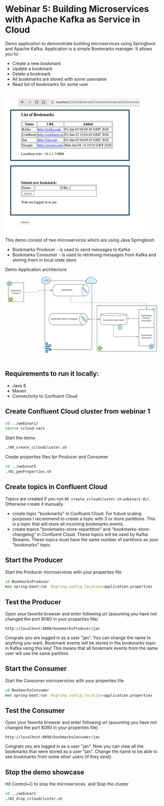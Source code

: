 # Webinar 5: Building Microservices with Apache Kafka as Service in Cloud

Demo application to demonstrate building microservices using Springboot and Apache Kafka. Application is a simple Bookmarks manager. It allows you to:
* Create a new bookmark
* Update a bookmark 
* Delete a bookmark
* All bookmarks are stored with some username
* Read list of bookmarks for some user

![Application User Interface](images/appUI.png)

This demo consist of two microservices which are using Java Springboot:
* Bookmarks Producer - is used to send messages to Kafka
* Bookmarks  Consumer - is used to retrieving messages from Kafka and storing them in local  state store. 

Demo Application architecture
![Architecture](images/architecture.png)

## Requirements to run it locally:
* Java 8
* Maven
* Connectivity to Confluent Cloud

## Create Confluent Cloud cluster from  webinar 1
```bash
cd ../webinar1/
source ccloud-vars
```
Start the demo
```bash
./00_create_ccloudcluster.sh
```
Create properties files fpr Producer and Consumer
```bash
cd ../webinar5
./01_genProperties.sh
```
## Create topics in Confluent Cloud
Topics are created if you run `00_create_ccloudcluster.sh` `webinar1-dir`. Otherwise create it manually.
* create topic "bookmarks" in Confluent Cloud. For future scaling purposes I recommend to create a topic with 3 or more partitions. This is a topic that will store all incoming bookmarks events.
* create topics "bookmarks-store-repartition" and "bookmarks-store-changelog" in Confluent Cloud. These topics will be used by Kafka Streams. These topics must have the same number of partitions as your "bookmarks" topic.

## Start the Producer
Start the Producer microservices with your properties file
```bash
cd BookmarksProducer
mvn spring-boot:run -Dspring.config.location=application.properties
```

## Test the Producer
Open your favorite browser and enter following url (assuming you have not changed the port 8080 in your properties file)
```
http://localhost:8080/bookmarksProducer/jan
```
Congrats you are logged in as a user "jan". You can change the name to anything you want. Bookmark events will be stored in the bookmarks topic in Kafka using this key! This means that all bookmark events from the same user will use the same partition.

## Start the Consumer
Start the Consumer microservices with your properties file
```bash
cd BookmarksConsumer
mvn spring-boot:run -Dspring.config.location=application.properties
```

## Test the Consumer
Open your favorite browser and enter following url (assuming you have not changed the port 8090 in your properties file)
```
http://localhost:8090/bookmarksConsumer/jan
```
Congrats you are logged in as a user "jan". Now you can view all the bookmarks that were stored as a user "jan". Change the name to be able to see bookmarks from some other users (if they exist).

## Stop the demo showcase
Hit Control+C to stop the microservices.
and Stop the cluster
```bash
cd ../webinar1
./02_drop_ccloudcluster.sh
```



